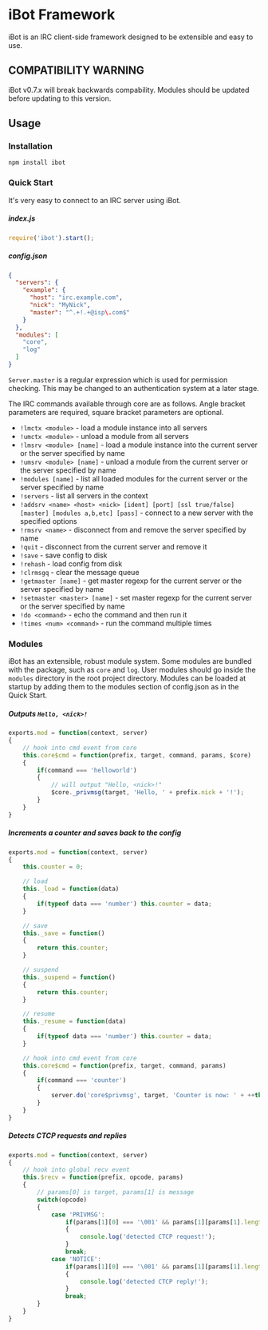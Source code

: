 # iBot Framework

iBot is an IRC client-side framework designed to be extensible and easy to use.

## COMPATIBILITY WARNING

iBot v0.7.x will break backwards compability. Modules should be updated before updating to this version.

## Usage

### Installation

```
npm install ibot
```

### Quick Start

It's very easy to connect to an IRC server using iBot.

##### index.js
```javascript
require('ibot').start();
```

##### config.json
```json
{
  "servers": {
    "example": {
      "host": "irc.example.com",
      "nick": "MyNick",
      "master": "^.+!.+@isp\.com$"
    }
  },
  "modules": [
    "core",
    "log"
  ]
}
```

`Server.master` is a regular expression which is used for permission checking. This may be changed to an authentication system at a later stage.

The IRC commands available through core are as follows. Angle bracket parameters are required, square bracket parameters are optional.

* `!lmctx <module>`                    - load a module instance into all servers
* `!umctx <module>`                    - unload a module from all servers
* `!lmsrv <module> [name]`             - load a module instance into the current server or the server specified by name
* `!umsrv <module> [name]`             - unload a module from the current server or the server specified by name
* `!modules [name]`                    - list all loaded modules for the current server or the server specified by name
* `!servers`                           - list all servers in the context
* `!addsrv <name> <host> <nick> [ident] [port] [ssl true/false] [master] [modules a,b,etc] [pass]` - connect to a new server with the specified options
* `!rmsrv <name>`                      - disconnect from and remove the server specified by name
* `!quit`                              - disconnect from the current server and remove it
* `!save`                              - save config to disk
* `!rehash`                            - load config from disk
* `!clrmsgq`                           - clear the message queue
* `!getmaster [name]`                  - get master regexp for the current server or the server specified by name
* `!setmaster <master> [name]`         - set master regexp for the current server or the server specified by name
* `!do <command>`                      - echo the command and then run it
* `!times <num> <command>`             - run the command multiple times

### Modules

iBot has an extensible, robust module system. Some modules are bundled with the package, such as `core` and `log`. User modules should go inside the `modules` directory in the root project directory. Modules can be loaded at startup by adding them to the modules section of config.json as in the Quick Start.

##### Outputs `Hello, <nick>!`
```javascript
exports.mod = function(context, server)
{
	// hook into cmd event from core
	this.core$cmd = function(prefix, target, command, params, $core)
	{
		if(command === 'helloworld')
		{
			// will output "Hello, <nick>!"
			$core._privmsg(target, 'Hello, ' + prefix.nick + '!');
		}
	}
}
```

##### Increments a counter and saves back to the config

```javascript
exports.mod = function(context, server)
{
	this.counter = 0;

	// load
	this._load = function(data)
	{
		if(typeof data === 'number') this.counter = data;
	}

	// save
	this._save = function()
	{
		return this.counter;
	}

	// suspend
	this._suspend = function()
	{
		return this.counter;
	}

	// resume
	this._resume = function(data)
	{
		if(typeof data === 'number') this.counter = data;
	}

	// hook into cmd event from core
	this.core$cmd = function(prefix, target, command, params)
	{
		if(command === 'counter')
		{
			server.do('core$privmsg', target, 'Counter is now: ' + ++this.counter);
		}
	}
}
```

##### Detects CTCP requests and replies
```javascript
exports.mod = function(context, server)
{
	// hook into global recv event
	this.$recv = function(prefix, opcode, params)
	{
		// params[0] is target, params[1] is message
		switch(opcode)
		{
			case 'PRIVMSG':
				if(params[1][0] === '\001' && params[1][params[1].length - 1] === '\001')
				{
					console.log('detected CTCP request!');
				}
				break;
			case 'NOTICE':
				if(params[1][0] === '\001' && params[1][params[1].length - 1] === '\001')
				{
					console.log('detected CTCP reply!');
				}
				break;
		}
	}
}
```
